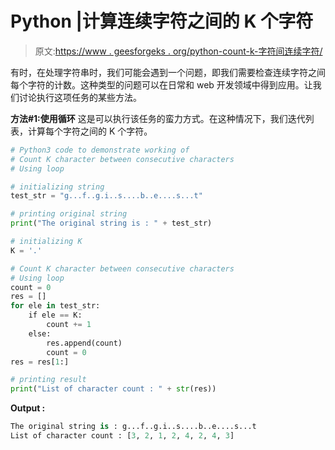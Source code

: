 # Python |计算连续字符之间的 K 个字符

> 原文:[https://www . geesforgeks . org/python-count-k-字符间连续字符/](https://www.geeksforgeeks.org/python-count-k-character-between-consecutive-characters/)

有时，在处理字符串时，我们可能会遇到一个问题，即我们需要检查连续字符之间每个字符的计数。这种类型的问题可以在日常和 web 开发领域中得到应用。让我们讨论执行这项任务的某些方法。

**方法#1:使用循环**
这是可以执行该任务的蛮力方式。在这种情况下，我们迭代列表，计算每个字符之间的 K 个字符。

```py
# Python3 code to demonstrate working of 
# Count K character between consecutive characters
# Using loop

# initializing string
test_str = "g...f..g.i..s....b..e....s...t"

# printing original string
print("The original string is : " + test_str)

# initializing K 
K = '.'

# Count K character between consecutive characters
# Using loop
count = 0
res = []
for ele in test_str:
    if ele == K:
        count += 1
    else:
        res.append(count)
        count = 0
res = res[1:]

# printing result 
print("List of character count : " + str(res)) 
```

**Output :**

```py
The original string is : g...f..g.i..s....b..e....s...t
List of character count : [3, 2, 1, 2, 4, 2, 4, 3]

```